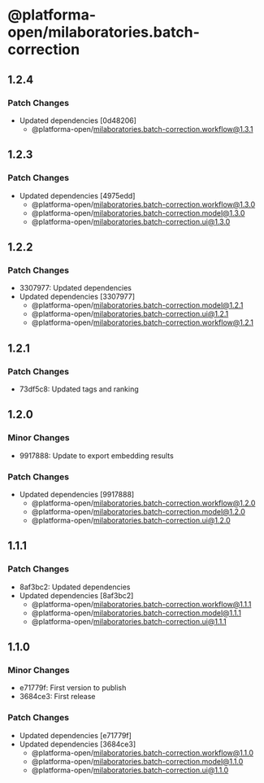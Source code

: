 # @platforma-open/milaboratories.batch-correction

## 1.2.4

### Patch Changes

- Updated dependencies [0d48206]
  - @platforma-open/milaboratories.batch-correction.workflow@1.3.1

## 1.2.3

### Patch Changes

- Updated dependencies [4975edd]
  - @platforma-open/milaboratories.batch-correction.workflow@1.3.0
  - @platforma-open/milaboratories.batch-correction.model@1.3.0
  - @platforma-open/milaboratories.batch-correction.ui@1.3.0

## 1.2.2

### Patch Changes

- 3307977: Updated dependencies
- Updated dependencies [3307977]
  - @platforma-open/milaboratories.batch-correction.model@1.2.1
  - @platforma-open/milaboratories.batch-correction.ui@1.2.1
  - @platforma-open/milaboratories.batch-correction.workflow@1.2.1

## 1.2.1

### Patch Changes

- 73df5c8: Updated tags and ranking

## 1.2.0

### Minor Changes

- 9917888: Update to export embedding results

### Patch Changes

- Updated dependencies [9917888]
  - @platforma-open/milaboratories.batch-correction.workflow@1.2.0
  - @platforma-open/milaboratories.batch-correction.model@1.2.0
  - @platforma-open/milaboratories.batch-correction.ui@1.2.0

## 1.1.1

### Patch Changes

- 8af3bc2: Updated dependencies
- Updated dependencies [8af3bc2]
  - @platforma-open/milaboratories.batch-correction.workflow@1.1.1
  - @platforma-open/milaboratories.batch-correction.model@1.1.1
  - @platforma-open/milaboratories.batch-correction.ui@1.1.1

## 1.1.0

### Minor Changes

- e71779f: First version to publish
- 3684ce3: First release

### Patch Changes

- Updated dependencies [e71779f]
- Updated dependencies [3684ce3]
  - @platforma-open/milaboratories.batch-correction.workflow@1.1.0
  - @platforma-open/milaboratories.batch-correction.model@1.1.0
  - @platforma-open/milaboratories.batch-correction.ui@1.1.0
